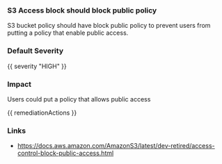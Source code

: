 
### S3 Access block should block public policy


S3 bucket policy should have block public policy to prevent users from putting a policy that enable public access.


### Default Severity
{{ severity "HIGH" }}

### Impact
Users could put a policy that allows public access

<!-- DO NOT CHANGE -->
{{ remediationActions }}

### Links
- https://docs.aws.amazon.com/AmazonS3/latest/dev-retired/access-control-block-public-access.html
        
